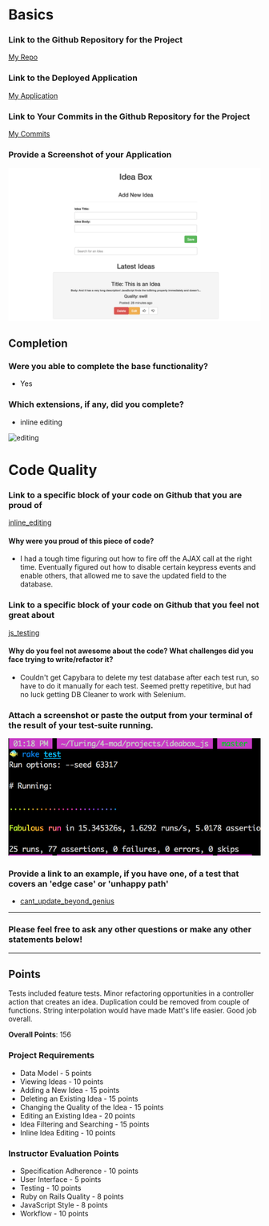 # Basics

### Link to the Github Repository for the Project
[My Repo](https://github.com/matt-stj/ideabox_js)

### Link to the Deployed Application
[My Application](http://matts-idea-box-js.herokuapp.com/)

### Link to Your Commits in the Github Repository for the Project
[My Commits](https://github.com/matt-stj/ideabox_js/commits/master)

### Provide a Screenshot of your Application
![idea-box-js](images/matt_s_ideabox.png)

## Completion

### Were you able to complete the base functionality?
* Yes

### Which extensions, if any, did you complete?
* inline editing

![editing](http://recordit.co/GRxwKhM4RB/gif/notify)


# Code Quality

### Link to a specific block of your code on Github that you are proud of
[inline_editing](https://github.com/matt-stj/ideabox_js/blob/master/app/assets/javascripts/inline_editing.js)

#### Why were you proud of this piece of code?
* I had a tough time figuring out how to fire off the AJAX call at the right time.  Eventually figured out how to disable certain keypress events and enable others, that allowed me to save the updated field to the database.

### Link to a specific block of your code on Github that you feel not great about
[js_testing](https://github.com/matt-stj/ideabox_js/blob/master/test/integration/add_idea_test.rb)

#### Why do you feel not awesome about the code? What challenges did you face trying to write/refactor it?
* Couldn't get Capybara to delete my test database after each test run, so have to do it manually for each test.  Seemed pretty repetitive, but had no luck getting DB Cleaner to work with Selenium.

### Attach a screenshot or paste the output from your terminal of the result of your test-suite running.

![idea-box-js](images/matt_s_test_suite.png)

### Provide a link to an example, if you have one, of a test that covers an 'edge case' or 'unhappy path'
* [cant_update_beyond_genius](https://github.com/matt-stj/ideabox_js/blob/master/test/integration/upgrade_idea_test.rb)

-----

### Please feel free to ask any other questions or make any other statements below!

---

## Points

Tests included feature tests. Minor refactoring opportunities in a controller action that creates an idea. Duplication could be removed from couple of functions. String interpolation would have made Matt's life easier. Good job overall.

**Overall Points**: 156

### Project Requirements

* Data Model - 5 points
* Viewing Ideas - 10 points
* Adding a New Idea - 15 points
* Deleting an Existing Idea - 15 points
* Changing the Quality of the Idea - 15 points
* Editing an Existing Idea - 20 points
* Idea Filtering and Searching - 15 points
* Inline Idea Editing - 10 points

### Instructor Evaluation Points

* Specification Adherence - 10 points
* User Interface - 5 points
* Testing - 10 points
* Ruby on Rails Quality - 8 points
* JavaScript Style - 8 points
* Workflow - 10 points
